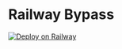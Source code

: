# Railway Bypass

[![Deploy on Railway](https://railway.app/button.svg)](https://railway.app/new/template/JprJTi?referralCode=gSIIAU)
